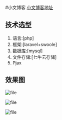 #小文博客
[小文博客地址](https://www.az1314.cn/)

## 技术选型
1. 语言:[php]
2. 框架:[laravel+swoole]
3. 数据库:[mysql]
4. 文件存储:[七牛云存储]
5. Pjax

## 效果图

![file](https://img.az1314.cn/20190111184054692.png)

![file](https://img.az1314.cn/20190111184150946.png)

![file](https://img.az1314.cn/20190111184245143.jpeg)
